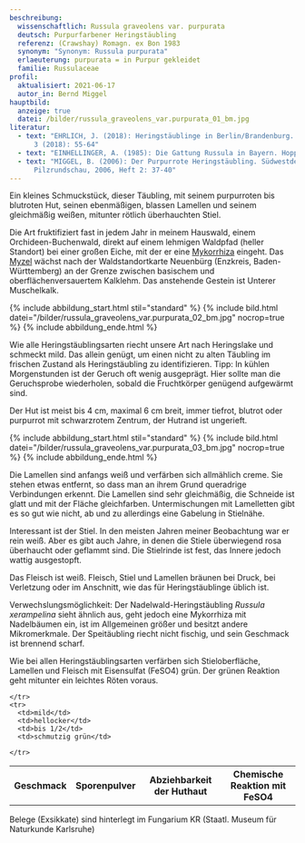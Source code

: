 ```yaml
---
beschreibung:
  wissenschaftlich: Russula graveolens var. purpurata
  deutsch: Purpurfarbener Heringstäubling
  referenz: (Crawshay) Romagn. ex Bon 1983
  synonym: "Synonym: Russula purpurata"
  erlaeuterung: purpurata = in Purpur gekleidet
  familie: Russulaceae
profil:
  aktualisiert: 2021-06-17
  autor_in: Bernd Miggel
hauptbild:
  anzeige: true
  datei: /bilder/russula_graveolens_var.purpurata_01_bm.jpg
literatur:
  - text: "EHRLICH, J. (2018): Heringstäublinge in Berlin/Brandenburg. Der Tintling
      3 (2018): 55-64"
  - text: "EINHELLINGER, A. (1985): Die Gattung Russula in Bayern. Hoppea 43: 1-348"
  - text: "MIGGEL, B. (2006): Der Purpurrote Heringstäubling. Südwestdeutsche
      Pilzrundschau, 2006, Heft 2: 37-40"
---
```

Ein kleines Schmuckstück, dieser Täubling, mit seinem purpurroten bis blutroten Hut, seinen ebenmäßigen, blassen Lamellen und seinem gleichmäßig weißen, mitunter rötlich überhauchten Stiel.

Die Art fruktifiziert fast in jedem Jahr in meinem Hauswald, einem Orchideen-Buchenwald, direkt auf einem lehmigen Waldpfad (heller Standort) bei einer großen Eiche, mit der er eine [Mykorrhiza](Mykorrhiza "Glossar") eingeht. Das [Myzel](Myzel "Glossar") wächst nach der Waldstandortkarte Neuenbürg (Enzkreis, Baden-Württemberg) an der Grenze zwischen basischem und oberflächenversauertem Kalklehm. Das anstehende Gestein ist Unterer Muschelkalk.

{% include abbildung_start.html stil="standard" %}
{% include bild.html datei="/bilder/russula_graveolens_var.purpurata_02_bm.jpg" nocrop=true %}
{% include abbildung_ende.html %}

Wie alle Heringstäublingsarten riecht unsere Art nach Heringslake und schmeckt mild. Das allein genügt, um einen nicht zu alten Täubling im frischen Zustand als Heringstäubling zu identifizieren. Tipp: In kühlen Morgenstunden ist der Geruch oft wenig ausgeprägt. Hier sollte man die Geruchsprobe wiederholen, sobald die Fruchtkörper genügend aufgewärmt sind.

Der Hut ist meist bis 4 cm, maximal 6 cm breit, immer tiefrot, blutrot oder purpurrot mit schwarzrotem Zentrum, der Hutrand ist ungerieft.

{% include abbildung_start.html stil="standard" %}
{% include bild.html datei="/bilder/russula_graveolens_var.purpurata_03_bm.jpg" nocrop=true %}
{% include abbildung_ende.html %}

Die Lamellen sind anfangs weiß und verfärben sich allmählich creme. Sie stehen etwas entfernt, so dass man an ihrem Grund queradrige Verbindungen erkennt. Die Lamellen sind sehr gleichmäßig, die Schneide ist glatt und mit der Fläche gleichfarben. Untermischungen mit Lamelletten gibt es so gut wie nicht, ab und zu allerdings eine Gabelung in Stielnähe.

Interessant ist der Stiel. In den meisten Jahren meiner Beobachtung war er rein weiß. Aber es gibt auch Jahre, in denen die Stiele überwiegend rosa überhaucht oder geflammt sind. Die Stielrinde ist fest, das Innere jedoch wattig ausgestopft.

Das Fleisch ist weiß. Fleisch, Stiel und Lamellen bräunen bei Druck, bei Verletzung oder im Anschnitt, wie das für Heringstäublinge üblich ist.

Verwechslungsmöglichkeit: Der Nadelwald-Heringstäubling *Russula xerampelina* sieht ähnlich aus, geht jedoch eine Mykorrhiza mit Nadelbäumen ein, ist im Allgemeinen größer und besitzt andere Mikromerkmale. Der Speitäubling riecht nicht fischig, und sein Geschmack ist brennend scharf.

Wie bei allen Heringstäublingsarten verfärben sich Stieloberfläche, Lamellen und Fleisch mit Eisensulfat (FeSO4) grün. Der grünen Reaktion geht mitunter ein leichtes Röten voraus.

<div class="table-responsive">
  <table class="table taeubling">
    <tr>
      <th rowspan="2">Geschmack</th>
      <th rowspan="2">Sporenpulver</th>
      <th rowspan="2">Abziehbarkeit der Huthaut</th>
      <th colspan="3" class="text-center">Chemische Reaktion mit FeSO4</th>
    </tr>
    <tr>
      
      
    </tr>
    <tr>
      <td>mild</td>
      <td>hellocker</td>
      <td>bis 1/2</td>
      <td>schmutzig grün</td>
       
    </tr>
  </table>
</div>

Belege (Exsikkate) sind hinterlegt im Fungarium KR (Staatl. Museum für Naturkunde Karlsruhe)